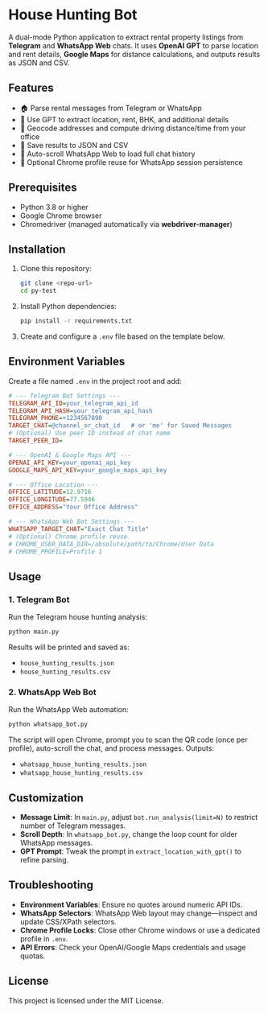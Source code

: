 # House Hunting Bot

A dual-mode Python application to extract rental property listings from **Telegram** and **WhatsApp Web** chats. It uses **OpenAI GPT** to parse location and rent details, **Google Maps** for distance calculations, and outputs results as JSON and CSV.

## Features

- 🏠 Parse rental messages from Telegram or WhatsApp
- 🤖 Use GPT to extract location, rent, BHK, and additional details
- 📍 Geocode addresses and compute driving distance/time from your office
- 💾 Save results to JSON and CSV
- 🔄 Auto-scroll WhatsApp Web to load full chat history
- 🔑 Optional Chrome profile reuse for WhatsApp session persistence

## Prerequisites

- Python 3.8 or higher
- Google Chrome browser
- Chromedriver (managed automatically via **webdriver-manager**)

## Installation

1. Clone this repository:

   ```bash
   git clone <repo-url>
   cd py-test
   ```

2. Install Python dependencies:

   ```bash
   pip install -r requirements.txt
   ```

3. Create and configure a `.env` file based on the template below.

## Environment Variables

Create a file named `.env` in the project root and add:

```ini
# --- Telegram Bot Settings ---
TELEGRAM_API_ID=your_telegram_api_id
TELEGRAM_API_HASH=your_telegram_api_hash
TELEGRAM_PHONE=+1234567890
TARGET_CHAT=@channel_or_chat_id   # or 'me' for Saved Messages
# (Optional) Use peer ID instead of chat name
TARGET_PEER_ID=

# --- OpenAI & Google Maps API ---
OPENAI_API_KEY=your_openai_api_key
GOOGLE_MAPS_API_KEY=your_google_maps_api_key

# --- Office Location ---
OFFICE_LATITUDE=12.9716
OFFICE_LONGITUDE=77.5946
OFFICE_ADDRESS="Your Office Address"

# --- WhatsApp Web Bot Settings ---
WHATSAPP_TARGET_CHAT="Exact Chat Title"
# (Optional) Chrome profile reuse
# CHROME_USER_DATA_DIR=/absolute/path/to/Chrome/User Data
# CHROME_PROFILE=Profile 1
```

## Usage

### 1. Telegram Bot

Run the Telegram house hunting analysis:

```bash
python main.py
```

Results will be printed and saved as:

- `house_hunting_results.json`
- `house_hunting_results.csv`

### 2. WhatsApp Web Bot

Run the WhatsApp Web automation:

```bash
python whatsapp_bot.py
```

The script will open Chrome, prompt you to scan the QR code (once per profile), auto-scroll the chat, and process messages. Outputs:

- `whatsapp_house_hunting_results.json`
- `whatsapp_house_hunting_results.csv`

## Customization

- **Message Limit**: In `main.py`, adjust `bot.run_analysis(limit=N)` to restrict number of Telegram messages.
- **Scroll Depth**: In `whatsapp_bot.py`, change the loop count for older WhatsApp messages.
- **GPT Prompt**: Tweak the prompt in `extract_location_with_gpt()` to refine parsing.

## Troubleshooting

- **Environment Variables**: Ensure no quotes around numeric API IDs.
- **WhatsApp Selectors**: WhatsApp Web layout may change—inspect and update CSS/XPath selectors.
- **Chrome Profile Locks**: Close other Chrome windows or use a dedicated profile in `.env`.
- **API Errors**: Check your OpenAI/Google Maps credentials and usage quotas.

## License

This project is licensed under the MIT License.
